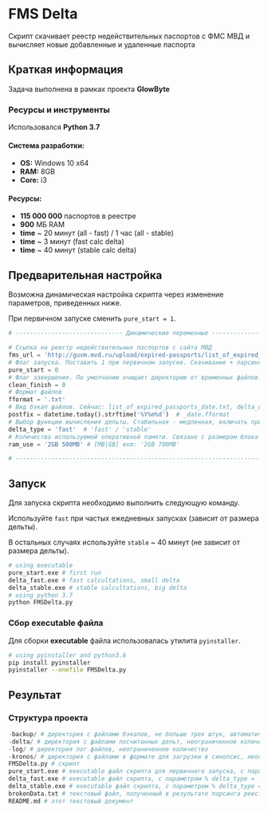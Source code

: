 # FMS Delta
Скрипт скачивает реестр недействительных паспортов с ФМС МВД и вычисляет новые добавленные и удаленные паспорта

## Краткая информация
Задача выполнена в рамках проекта __GlowByte__

### Ресурсы и инструменты
Использовался __Python 3.7__

#### Система разработки:
- __OS:__ Windows 10 x64
- __RAM:__ 8GB
- __Core:__ i3

#### Ресурсы:
- __115 000 000__ паспортов в реестре
- __900__ МБ RAM
- __time__ ~ 20 минут (all - fast) / 1 час (all - stable)
- __time__ ~ 3 минут (fast calc delta)
- __time__ ~ 40 минут (stable calc delta)

## Предварительная настройка
Возможна динамическая настройка скрипта через изменение параметров, приведенных ниже.

При первичном запуске сменить `pure_start = 1`. 
```py
# ------------------------------ Динамические переменные ------------------------------ # 

# Ссылка на реестр недействительных паспортов с сайта МВД
fms_url = 'http://guvm.mvd.ru/upload/expired-passports/list_of_expired_passports.csv.bz2'
# Флаг запуска. Поставить 1 при первичном запуске. Скачивание + парсинг. Без дельты.
pure_start = 0
# Флаг завершения. По умолчанию очищает директорию от временных файлов.
clean_finish = 0
# Формат файлов
fformat = '.txt'
# Вид бэкап файлов. Сейчас: list_of_expired_passports_date.txt, delta_date.txt
postfix = datetime.today().strftime('%Y%m%d')  # _date.fformat
# Выбор функции вычисления дельты. Стабильная - медленная, включать при больших дельта
delta_type = 'fast'  # 'fast' / 'stable'
# Количество используемой оперативной памяти. Связано с размером блока паспортов.
ram_use = '2GB 500MB' # [MB|GB] exm: '2GB 700MB' 

# ------------------------------------------------------------------------------------- #
```

## Запуск
Для запуска скрипта необходимо выполнить следующую команду.

Используйте `fast` при частых ежедневных запусках (зависит от размера дельты).

В остальных случаях используйте `stable` ~ 40 минут (не зависит от размера дельты).
```bash
# using executable 
pure_start.exe # first run
delta_fast.exe # fast calcultations, small delta
delta_stable.exe # stable calcultations, big delta
# using python 3.7
python FMSDelta.py
```
### Сбор executable файла
Для сборки __executable__ файла использовалась утилита `pyinstaller`. 
```bash
# using pyinstaller and python3.6
pip install pyinstaller
pyinstaller --onefile FMSDelta.py
```

## Результат
### Структура проекта
```py
-backup/ # директория с файлами бэкапов, не больше трех штук, автоматическое удаление
-delta/ # директория с файлами посчитанных дельт, неограниченное количество
-log/ # директория лог файлов, неограниченное количество
-kronos/ # директория с файлами в формате для загрузки в синопсис, неограниченное количество
FMSDelta.py # скрипт
pure_start.exe # executable файл скрипта для первичного запуска, с параметром % pure_start = 1 %
delta_fast.exe # executable файл скрипта, с параметром % delta_type = 'fast' %
delta_stable.exe # executable файл скрипта, с параметром % delta_type = 'stable' %
brokenData.txt # текстовый файл, полученный в результате парсинга реестра, содержит битые данные
README.md # этот текстовый документ
```
